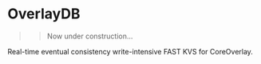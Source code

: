 # OverlayDB
>> Now under construction...

Real-time eventual consistency write-intensive FAST KVS for CoreOverlay.
